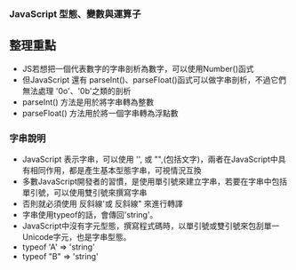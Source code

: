 ### JavaScript 型態、變數與運算子
## 整理重點
* JS若想把一個代表數字的字串剖析為數字，可以使用Number()函式
* 但JavaScript 還有 parseInt()、parseFloat()函式可以做字串剖析，不過它們無法處理 '0o'、'0b'之類的剖析
* parseInt() 方法是用於將字串轉為整數
* parseFloat() 方法用於將一個字串轉為浮點數

### 字串說明
* JavaScript 表示字串，可以使用 '', 或 "",(包括文字)，兩者在JavaScript中具有相同作用，都是產生基本型態字串，可視情況互換
* 多數JavaScript開發者的習慣，是使用單引號來建立字串，若要在字串中包括單引號，可以使用雙引號來撰寫字串
* 否則就必須使用 反斜線'或 反斜線" 來進行轉譯
* 字串使用typeof的話，會傳回'string'。
* JavaScript中沒有字元型態，撰寫程式碼時，以單引號或雙引號來包刮單一Unicode字元，也是字串型態。
* typeof 'A' => 'string' 
* typeof "B" => 'string'
